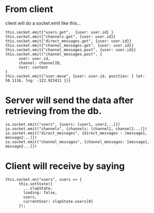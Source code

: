 # From client
client will do a socket.emit like this...
```
this.socket.emit{"users.get",  {user: user.id} }
this.socket.emit{"channels.get", {user: user.id}}
this.socket.emit{"direct_messages.get", {user: user.id}}
this.socket.emit{"channel_messages.get", {user: user.id}}
this.socket.emit{"channel_messages.post", {user: user.id}}
this.socket.emit("channel_messages.post", {
      user: user.id,
      channel: channelID, 
      text: content
}
this.socket.emit{"user.move", {user: user.id, position: { lat: 50.1116, lng: -122.923411 }}}

```
# Server will send the data after retrieving from the db.  
```
io.socket.emit("users", {users: [user1, user2...]})
io.socket.emit("channels", {channels: [channel1, channel2...]})
io.socket.emit("direct_messages", {direct_messages : [message1, message2...]})
io.socket.emit("channel_messages", {channel_messages: [message1, message2...]})
```
# Client will receive by saying
```
this.socket.on("users", users => {
      this.setState({
        ...slapState,
        loading: false,
        users,
        currentUser: slapState.users[0]
      });

```
